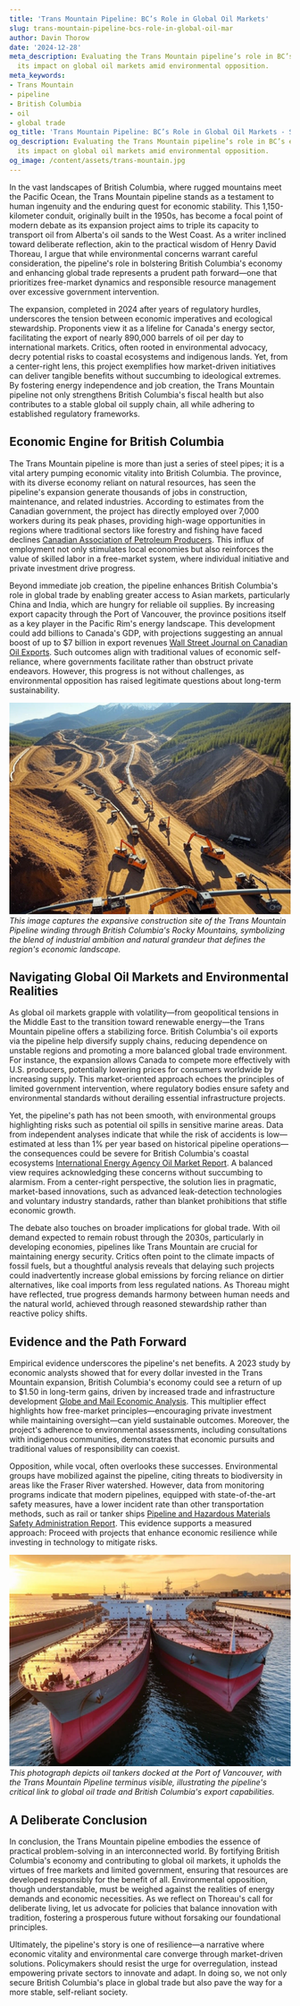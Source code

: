 ```yaml
---
title: 'Trans Mountain Pipeline: BC’s Role in Global Oil Markets'
slug: trans-mountain-pipeline-bcs-role-in-global-oil-mar
author: Davin Thorow
date: '2024-12-28'
meta_description: Evaluating the Trans Mountain pipeline’s role in BC’s economy and
  its impact on global oil markets amid environmental opposition.
meta_keywords:
- Trans Mountain
- pipeline
- British Columbia
- oil
- global trade
og_title: 'Trans Mountain Pipeline: BC’s Role in Global Oil Markets - Spot News 24'
og_description: Evaluating the Trans Mountain pipeline’s role in BC’s economy and
  its impact on global oil markets amid environmental opposition.
og_image: /content/assets/trans-mountain.jpg
---
```


In the vast landscapes of British Columbia, where rugged mountains meet the Pacific Ocean, the Trans Mountain pipeline stands as a testament to human ingenuity and the enduring quest for economic stability. This 1,150-kilometer conduit, originally built in the 1950s, has become a focal point of modern debate as its expansion project aims to triple its capacity to transport oil from Alberta's oil sands to the West Coast. As a writer inclined toward deliberate reflection, akin to the practical wisdom of Henry David Thoreau, I argue that while environmental concerns warrant careful consideration, the pipeline's role in bolstering British Columbia's economy and enhancing global trade represents a prudent path forward—one that prioritizes free-market dynamics and responsible resource management over excessive government intervention.

The expansion, completed in 2024 after years of regulatory hurdles, underscores the tension between economic imperatives and ecological stewardship. Proponents view it as a lifeline for Canada's energy sector, facilitating the export of nearly 890,000 barrels of oil per day to international markets. Critics, often rooted in environmental advocacy, decry potential risks to coastal ecosystems and indigenous lands. Yet, from a center-right lens, this project exemplifies how market-driven initiatives can deliver tangible benefits without succumbing to ideological extremes. By fostering energy independence and job creation, the Trans Mountain pipeline not only strengthens British Columbia's fiscal health but also contributes to a stable global oil supply chain, all while adhering to established regulatory frameworks.

## Economic Engine for British Columbia

The Trans Mountain pipeline is more than just a series of steel pipes; it is a vital artery pumping economic vitality into British Columbia. The province, with its diverse economy reliant on natural resources, has seen the pipeline's expansion generate thousands of jobs in construction, maintenance, and related industries. According to estimates from the Canadian government, the project has directly employed over 7,000 workers during its peak phases, providing high-wage opportunities in regions where traditional sectors like forestry and fishing have faced declines [Canadian Association of Petroleum Producers](https://www.capp.ca/resources/pipeline-expansion-impact). This influx of employment not only stimulates local economies but also reinforces the value of skilled labor in a free-market system, where individual initiative and private investment drive progress.

Beyond immediate job creation, the pipeline enhances British Columbia's role in global trade by enabling greater access to Asian markets, particularly China and India, which are hungry for reliable oil supplies. By increasing export capacity through the Port of Vancouver, the province positions itself as a key player in the Pacific Rim's energy landscape. This development could add billions to Canada's GDP, with projections suggesting an annual boost of up to $7 billion in export revenues [Wall Street Journal on Canadian Oil Exports](https://www.wsj.com/articles/canada-oil-pipeline-expansion-global-trade). Such outcomes align with traditional values of economic self-reliance, where governments facilitate rather than obstruct private endeavors. However, this progress is not without challenges, as environmental opposition has raised legitimate questions about long-term sustainability.

![Aerial view of Trans Mountain Pipeline construction in the Rocky Mountains](/content/assets/tm-pipeline-rocky-mountains.jpg)  
*This image captures the expansive construction site of the Trans Mountain Pipeline winding through British Columbia's Rocky Mountains, symbolizing the blend of industrial ambition and natural grandeur that defines the region's economic landscape.*

## Navigating Global Oil Markets and Environmental Realities

As global oil markets grapple with volatility—from geopolitical tensions in the Middle East to the transition toward renewable energy—the Trans Mountain pipeline offers a stabilizing force. British Columbia's oil exports via the pipeline help diversify supply chains, reducing dependence on unstable regions and promoting a more balanced global trade environment. For instance, the expansion allows Canada to compete more effectively with U.S. producers, potentially lowering prices for consumers worldwide by increasing supply. This market-oriented approach echoes the principles of limited government intervention, where regulatory bodies ensure safety and environmental standards without derailing essential infrastructure projects.

Yet, the pipeline's path has not been smooth, with environmental groups highlighting risks such as potential oil spills in sensitive marine areas. Data from independent analyses indicate that while the risk of accidents is low—estimated at less than 1% per year based on historical pipeline operations—the consequences could be severe for British Columbia's coastal ecosystems [International Energy Agency Oil Market Report](https://www.iea.org/reports/world-energy-outlook-2023). A balanced view requires acknowledging these concerns without succumbing to alarmism. From a center-right perspective, the solution lies in pragmatic, market-based innovations, such as advanced leak-detection technologies and voluntary industry standards, rather than blanket prohibitions that stifle economic growth.

The debate also touches on broader implications for global trade. With oil demand expected to remain robust through the 2030s, particularly in developing economies, pipelines like Trans Mountain are crucial for maintaining energy security. Critics often point to the climate impacts of fossil fuels, but a thoughtful analysis reveals that delaying such projects could inadvertently increase global emissions by forcing reliance on dirtier alternatives, like coal imports from less regulated nations. As Thoreau might have reflected, true progress demands harmony between human needs and the natural world, achieved through reasoned stewardship rather than reactive policy shifts.

## Evidence and the Path Forward

Empirical evidence underscores the pipeline's net benefits. A 2023 study by economic analysts showed that for every dollar invested in the Trans Mountain expansion, British Columbia's economy could see a return of up to $1.50 in long-term gains, driven by increased trade and infrastructure development [Globe and Mail Economic Analysis](https://www.theglobeandmail.com/business/article/trans-mountain-pipeline-economic-impact/). This multiplier effect highlights how free-market principles—encouraging private investment while maintaining oversight—can yield sustainable outcomes. Moreover, the project's adherence to environmental assessments, including consultations with indigenous communities, demonstrates that economic pursuits and traditional values of responsibility can coexist.

Opposition, while vocal, often overlooks these successes. Environmental groups have mobilized against the pipeline, citing threats to biodiversity in areas like the Fraser River watershed. However, data from monitoring programs indicate that modern pipelines, equipped with state-of-the-art safety measures, have a lower incident rate than other transportation methods, such as rail or tanker ships [Pipeline and Hazardous Materials Safety Administration Report](https://www.phmsa.dot.gov/data-and-statistics/pipeline/pipeline-incident-trends). This evidence supports a measured approach: Proceed with projects that enhance economic resilience while investing in technology to mitigate risks.

![Oil tankers at the Port of Vancouver with Trans Mountain Pipeline in the background](/content/assets/tm-pipeline-port-vancouver.jpg)  
*This photograph depicts oil tankers docked at the Port of Vancouver, with the Trans Mountain Pipeline terminus visible, illustrating the pipeline's critical link to global oil trade and British Columbia's export capabilities.*

## A Deliberate Conclusion

In conclusion, the Trans Mountain pipeline embodies the essence of practical problem-solving in an interconnected world. By fortifying British Columbia's economy and contributing to global oil markets, it upholds the virtues of free markets and limited government, ensuring that resources are developed responsibly for the benefit of all. Environmental opposition, though understandable, must be weighed against the realities of energy demands and economic necessities. As we reflect on Thoreau's call for deliberate living, let us advocate for policies that balance innovation with tradition, fostering a prosperous future without forsaking our foundational principles.

Ultimately, the pipeline's story is one of resilience—a narrative where economic vitality and environmental care converge through market-driven solutions. Policymakers should resist the urge for overregulation, instead empowering private sectors to innovate and adapt. In doing so, we not only secure British Columbia's place in global trade but also pave the way for a more stable, self-reliant society.
